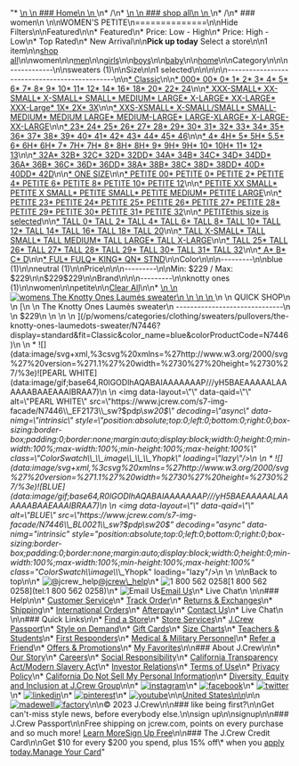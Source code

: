 "*   [\n    \n    ### Home\n    \n    ](/)\n*   /\n*   [\n    \n    ### shop all\n    \n    ](/all)\n*   /\n*   ### women\n    \n\nWOMEN'S PETITE\n==============\n\nHide Filters\n\nFeatured\n\n*   Featured\n*   Price: Low - High\n*   Price: High - Low\n*   Top Rated\n*   New Arrival\n\n**Pick up today** Select a store\n\n1 item\n\n[shop all](/all/?crawl=no)\n\nwomen\n\n[men](/all/mens?crawl=no)\n\n[girls](/all/girls?crawl=no)\n\n[boys](/all/boys?crawl=no)\n\n[baby](/all/baby?crawl=no)\n\n[home](/all/home?crawl=no)\n\nCategory\n\n\n------------\n\n[](/all/womens?sub-categories=womens-shopall-sweaters&crawl=no&size=PETITE)sweaters (1)\n\nSize\n\n1 selected[](/all/womens?crawl=no)\n\n\n\n\n----------------------------------------------\n\n[*   Classic](/all/womens?crawl=no&fit=Classic&size=PETITE)\n\n[*   000](/all/womens?crawl=no&size=000,PETITE)[*   00](/all/womens?crawl=no&size=00,PETITE)[*   0](/all/womens?crawl=no&size=0,PETITE)[*   1](/all/womens?crawl=no&size=1,PETITE)[*   2](/all/womens?crawl=no&size=2,PETITE)[*   3](/all/womens?crawl=no&size=3,PETITE)[*   4](/all/womens?crawl=no&size=4,PETITE)[*   5](/all/womens?crawl=no&size=5,PETITE)[*   6](/all/womens?crawl=no&size=6,PETITE)[*   7](/all/womens?crawl=no&size=7,PETITE)[*   8](/all/womens?crawl=no&size=8,PETITE)[*   9](/all/womens?crawl=no&size=9,PETITE)[*   10](/all/womens?crawl=no&size=10,PETITE)[*   11](/all/womens?crawl=no&size=11,PETITE)[*   12](/all/womens?crawl=no&size=12,PETITE)[*   14](/all/womens?crawl=no&size=14,PETITE)[*   16](/all/womens?crawl=no&size=16,PETITE)[*   18](/all/womens?crawl=no&size=18,PETITE)[*   20](/all/womens?crawl=no&size=20,PETITE)[*   22](/all/womens?crawl=no&size=22,PETITE)[*   24](/all/womens?crawl=no&size=24,PETITE)\n\n[*   XXX-SMALL](/all/womens?crawl=no&size=PETITE,XXX-SMALL)[*   XX-SMALL](/all/womens?crawl=no&size=PETITE,XX-SMALL)[*   X-SMALL](/all/womens?crawl=no&size=PETITE,X-SMALL)[*   SMALL](/all/womens?crawl=no&size=PETITE,SMALL)[*   MEDIUM](/all/womens?crawl=no&size=MEDIUM,PETITE)[*   LARGE](/all/womens?crawl=no&size=LARGE,PETITE)[*   X-LARGE](/all/womens?crawl=no&size=PETITE,X-LARGE)[*   XX-LARGE](/all/womens?crawl=no&size=PETITE,XX-LARGE)[*   XXX-Large](/all/womens?crawl=no&size=PETITE,XXXL)[*   1X](/all/womens?crawl=no&size=1X,PETITE)[*   2X](/all/womens?crawl=no&size=2X,PETITE)[*   3X](/all/womens?crawl=no&size=3X,PETITE)\n\n[*   XXS-XSMALL](/all/womens?crawl=no&size=PETITE,XXS-XSMALL)[*   X-SMALL/SMALL](/all/womens?crawl=no&size=PETITE,X-SMALL%2FSMALL)[*   SMALL-MEDIUM](/all/womens?crawl=no&size=PETITE,SMALL-MEDIUM)[*   MEDIUM LARGE](/all/womens?crawl=no&size=MEDIUM%20LARGE,PETITE)[*   MEDIUM-LARGE](/all/womens?crawl=no&size=MEDIUM-LARGE,PETITE)[*   LARGE-XLARGE](/all/womens?crawl=no&size=LARGE-XLARGE,PETITE)[*   X-LARGE-XX-LARGE](/all/womens?crawl=no&size=PETITE,X-LARGE-XX-LARGE)\n\n[*   23](/all/womens?crawl=no&size=23,PETITE)[*   24](/all/womens?crawl=no&size=24G,PETITE)[*   25](/all/womens?crawl=no&size=25,PETITE)[*   26](/all/womens?crawl=no&size=26,PETITE)[*   27](/all/womens?crawl=no&size=27,PETITE)[*   28](/all/womens?crawl=no&size=28,PETITE)[*   29](/all/womens?crawl=no&size=29,PETITE)[*   30](/all/womens?crawl=no&size=30,PETITE)[*   31](/all/womens?crawl=no&size=31,PETITE)[*   32](/all/womens?crawl=no&size=32,PETITE)[*   33](/all/womens?crawl=no&size=33,PETITE)[*   34](/all/womens?crawl=no&size=34,PETITE)[*   35](/all/womens?crawl=no&size=35,PETITE)[*   36](/all/womens?crawl=no&size=36,PETITE)[*   37](/all/womens?crawl=no&size=37,PETITE)[*   38](/all/womens?crawl=no&size=38,PETITE)[*   39](/all/womens?crawl=no&size=39,PETITE)[*   40](/all/womens?crawl=no&size=40,PETITE)[*   41](/all/womens?crawl=no&size=41,PETITE)[*   42](/all/womens?crawl=no&size=42,PETITE)[*   43](/all/womens?crawl=no&size=43,PETITE)[*   44](/all/womens?crawl=no&size=44,PETITE)[*   45](/all/womens?crawl=no&size=45,PETITE)[*   46](/all/womens?crawl=no&size=46,PETITE)\n\n[*   4](/all/womens?crawl=no&size=4%20MEDIUM,PETITE)[*   4H](/all/womens?crawl=no&size=4H%20MEDIUM,PETITE)[*   5](/all/womens?crawl=no&size=5%20MEDIUM,PETITE)[*   5H](/all/womens?crawl=no&size=5H%20MEDIUM,PETITE)[*   5.5](/all/womens?crawl=no&size=5.5,PETITE)[*   6](/all/womens?crawl=no&size=6%20MEDIUM,PETITE)[*   6H](/all/womens?crawl=no&size=6H,PETITE)[*   6H](/all/womens?crawl=no&size=6H%20MEDIUM,PETITE)[*   7](/all/womens?crawl=no&size=7%20MEDIUM,PETITE)[*   7H](/all/womens?crawl=no&size=7H%20MEDIUM,PETITE)[*   7H](/all/womens?crawl=no&size=7H,PETITE)[*   8](/all/womens?crawl=no&size=8%20MEDIUM,PETITE)[*   8H](/all/womens?crawl=no&size=8H%20MEDIUM,PETITE)[*   8H](/all/womens?crawl=no&size=8H,PETITE)[*   9](/all/womens?crawl=no&size=9%20MEDIUM,PETITE)[*   9H](/all/womens?crawl=no&size=9H%20MEDIUM,PETITE)[*   9H](/all/womens?crawl=no&size=9H,PETITE)[*   10](/all/womens?crawl=no&size=10%20MEDIUM,PETITE)[*   10H](/all/womens?crawl=no&size=10H%20MEDIUM,PETITE)[*   11](/all/womens?crawl=no&size=11%20MEDIUM,PETITE)[*   12](/all/womens?crawl=no&size=12%20MEDIUM,PETITE)[*   13](/all/womens?crawl=no&size=13,PETITE)\n\n[*   32A](/all/womens?crawl=no&size=32A,PETITE)[*   32B](/all/womens?crawl=no&size=32B,PETITE)[*   32C](/all/womens?crawl=no&size=32C,PETITE)[*   32D](/all/womens?crawl=no&size=32D,PETITE)[*   32DD](/all/womens?crawl=no&size=32DD,PETITE)[*   34A](/all/womens?crawl=no&size=34A,PETITE)[*   34B](/all/womens?crawl=no&size=34B,PETITE)[*   34C](/all/womens?crawl=no&size=34C,PETITE)[*   34D](/all/womens?crawl=no&size=34D,PETITE)[*   34DD](/all/womens?crawl=no&size=34DD,PETITE)[*   36A](/all/womens?crawl=no&size=36A,PETITE)[*   36B](/all/womens?crawl=no&size=36B,PETITE)[*   36C](/all/womens?crawl=no&size=36C,PETITE)[*   36D](/all/womens?crawl=no&size=36D,PETITE)[*   36DD](/all/womens?crawl=no&size=36DD,PETITE)[*   38A](/all/womens?crawl=no&size=38A,PETITE)[*   38B](/all/womens?crawl=no&size=38B,PETITE)[*   38C](/all/womens?crawl=no&size=38C,PETITE)[*   38D](/all/womens?crawl=no&size=38D,PETITE)[*   38DD](/all/womens?crawl=no&size=38DD,PETITE)[*   40D](/all/womens?crawl=no&size=40D,PETITE)[*   40DD](/all/womens?crawl=no&size=40DD,PETITE)[*   42D](/all/womens?crawl=no&size=42D,PETITE)\n\n[*   ONE SIZE](/all/womens?crawl=no&size=ONE%20SIZE,PETITE)\n\n[*   PETITE 00](/all/womens?crawl=no&size=PETITE,PETITE%2000)[*   PETITE 0](/all/womens?crawl=no&size=PETITE,PETITE%200)[*   PETITE 2](/all/womens?crawl=no&size=PETITE,PETITE%202)[*   PETITE 4](/all/womens?crawl=no&size=PETITE,PETITE%204)[*   PETITE 6](/all/womens?crawl=no&size=PETITE,PETITE%206)[*   PETITE 8](/all/womens?crawl=no&size=PETITE,PETITE%208)[*   PETITE 10](/all/womens?crawl=no&size=PETITE,PETITE%2010)[*   PETITE 12](/all/womens?crawl=no&size=PETITE,PETITE%2012)\n\n[*   PETITE XX SMALL](/all/womens?crawl=no&size=PETITE,PETITE%20XX%20SMALL)[*   PETITE X SMALL](/all/womens?crawl=no&size=PETITE,PETITE%20X%20SMALL)[*   PETITE SMALL](/all/womens?crawl=no&size=PETITE,PETITE%20SMALL)[*   PETITE MEDIUM](/all/womens?crawl=no&size=PETITE,PETITE%20MEDIUM)[*   PETITE LARGE](/all/womens?crawl=no&size=PETITE,PETITE%20LARGE)\n\n[*   PETITE 23](/all/womens?crawl=no&size=PETITE,PETITE%2023)[*   PETITE 24](/all/womens?crawl=no&size=PETITE,PETITE%2024)[*   PETITE 25](/all/womens?crawl=no&size=PETITE,PETITE%2025)[*   PETITE 26](/all/womens?crawl=no&size=PETITE,PETITE%2026)[*   PETITE 27](/all/womens?crawl=no&size=PETITE,PETITE%2027)[*   PETITE 28](/all/womens?crawl=no&size=PETITE,PETITE%2028)[*   PETITE 29](/all/womens?crawl=no&size=PETITE,PETITE%2029)[*   PETITE 30](/all/womens?crawl=no&size=PETITE,PETITE%2030)[*   PETITE 31](/all/womens?crawl=no&size=PETITE,PETITE%2031)[*   PETITE 32](/all/womens?crawl=no&size=PETITE,PETITE%2032)\n\n[*   PETITEthis size is selected](/all/womens?crawl=no)\n\n[*   TALL 0](/all/womens?crawl=no&size=PETITE,TALL%20SIZE%200)[*   TALL 2](/all/womens?crawl=no&size=PETITE,TALL%202)[*   TALL 4](/all/womens?crawl=no&size=PETITE,TALL%204)[*   TALL 6](/all/womens?crawl=no&size=PETITE,TALL%206)[*   TALL 8](/all/womens?crawl=no&size=PETITE,TALL%208)[*   TALL 10](/all/womens?crawl=no&size=PETITE,TALL%2010)[*   TALL 12](/all/womens?crawl=no&size=PETITE,TALL%2012)[*   TALL 14](/all/womens?crawl=no&size=PETITE,TALL%2014)[*   TALL 16](/all/womens?crawl=no&size=PETITE,TALL%2016)[*   TALL 18](/all/womens?crawl=no&size=PETITE,TALL%2018)[*   TALL 20](/all/womens?crawl=no&size=PETITE,TALL%2020)\n\n[*   TALL X-SMALL](/all/womens?crawl=no&size=PETITE,TALL%20X-SMALL)[*   TALL SMALL](/all/womens?crawl=no&size=PETITE,TALL%20SMALL)[*   TALL MEDIUM](/all/womens?crawl=no&size=PETITE,TALL%20MEDIUM)[*   TALL LARGE](/all/womens?crawl=no&size=PETITE,TALL%20LARGE)[*   TALL X-LARGE](/all/womens?crawl=no&size=PETITE,TALL%20X-LARGE)\n\n[*   TALL 25](/all/womens?crawl=no&size=PETITE,TALL%2025)[*   TALL 26](/all/womens?crawl=no&size=PETITE,TALL%2026)[*   TALL 27](/all/womens?crawl=no&size=PETITE,TALL%2027)[*   TALL 28](/all/womens?crawl=no&size=PETITE,TALL%2028)[*   TALL 29](/all/womens?crawl=no&size=PETITE,TALL%2029)[*   TALL 30](/all/womens?crawl=no&size=PETITE,TALL%2030)[*   TALL 31](/all/womens?crawl=no&size=PETITE,TALL%2031)[*   TALL 32](/all/womens?crawl=no&size=PETITE,TALL%2032)\n\n[*   A](/all/womens?crawl=no&size=A,PETITE)[*   B](/all/womens?crawl=no&size=B,PETITE)[*   C](/all/womens?crawl=no&size=C,PETITE)[*   D](/all/womens?crawl=no&size=D,PETITE)\n\n[*   FUL](/all/womens?crawl=no&size=FUL,PETITE)[*   FULQ](/all/womens?crawl=no&size=FULQ,PETITE)[*   KING](/all/womens?crawl=no&size=KING,PETITE)[*   QN](/all/womens?crawl=no&size=PETITE,QN)[*   STND](/all/womens?crawl=no&size=PETITE,STND)\n\nColor\n\n\n---------\n\n[](/all/womens?crawl=no&l_color=root-blue&size=PETITE)blue (1)\n\n[](/all/womens?crawl=no&l_color=root-neutral&size=PETITE)neutral (1)\n\nPrice\n\n\n---------\n\nMin: $229 / Max: $229\n\n$229$229\n\nBrand\n\n\n---------\n\n[](/all/womens?brand=KNOTTY%20ONES&crawl=no&size=PETITE)knotty ones (1)\n\nwomen[](/all/?crawl=no)\n\npetite[](/all/womens?crawl=no)\n\n[Clear All](/all/?crawl=no)\n\n*   [\n    \n    ![womens The Knotty Ones Laum&edot;s sweater](https://www.jcrew.com/s7-img-facade/N7446_BL0021_m?hei=640&crop=0,0,512,0)\n    \n    \n    \n    ](/p/womens/categories/clothing/sweaters/pullovers/the-knotty-ones-laumedots-sweater/N7446?display=standard&fit=Classic&color_name=blue&colorProductCode=N7446)\n    \n    QUICK SHOP\n    \n    [\n    \n    The Knotty Ones Laumės sweater\n    ------------------------------\n    \n    $229\n    \n    \n    \n    ](/p/womens/categories/clothing/sweaters/pullovers/the-knotty-ones-laumedots-sweater/N7446?display=standard&fit=Classic&color_name=blue&colorProductCode=N7446)\n    \n    *   ![](data:image/svg+xml,%3csvg%20xmlns=%27http://www.w3.org/2000/svg%27%20version=%271.1%27%20width=%2730%27%20height=%2730%27/%3e)![PEARL WHITE](data:image/gif;base64,R0lGODlhAQABAIAAAAAAAP///yH5BAEAAAAALAAAAAABAAEAAAIBRAA7)\n        \n        <img data-layout=\"\" data-qaid=\"\" alt=\"PEARL WHITE\" src=\"https://www.jcrew.com/s7-img-facade/N7446\\_EF2173\\_sw?$pdp\\_sw20$\" decoding=\"async\" data-nimg=\"intrinsic\" style=\"position:absolute;top:0;left:0;bottom:0;right:0;box-sizing:border-box;padding:0;border:none;margin:auto;display:block;width:0;height:0;min-width:100%;max-width:100%;min-height:100%;max-height:100%\" class=\"ColorSwatch\\_\\_image\\_\\_\\_Yhopk\" loading=\"lazy\"/>\n        \n    *   ![](data:image/svg+xml,%3csvg%20xmlns=%27http://www.w3.org/2000/svg%27%20version=%271.1%27%20width=%2730%27%20height=%2730%27/%3e)![BLUE](data:image/gif;base64,R0lGODlhAQABAIAAAAAAAP///yH5BAEAAAAALAAAAAABAAEAAAIBRAA7)\n        \n        <img data-layout=\"\" data-qaid=\"\" alt=\"BLUE\" src=\"https://www.jcrew.com/s7-img-facade/N7446\\_BL0021\\_sw?$pdp\\_sw20$\" decoding=\"async\" data-nimg=\"intrinsic\" style=\"position:absolute;top:0;left:0;bottom:0;right:0;box-sizing:border-box;padding:0;border:none;margin:auto;display:block;width:0;height:0;min-width:100%;max-width:100%;min-height:100%;max-height:100%\" class=\"ColorSwatch\\_\\_image\\_\\_\\_Yhopk\" loading=\"lazy\"/>\n        \n    \n\nBack to top\n\n*   ![@jcrew_help](/next-static/images/sidecar-modules/footer/twitter-2.svg)[@jcrew\\_help](https://twitter.com/jcrew_help)\n*   ![1 800 562 0258](/next-static/images/sidecar-modules/footer/phone-2.svg)[1 800 562 0258](tel:1 800 562 0258)\n*   ![Email Us](/next-static/images/sidecar-modules/footer/email.svg)[Email Us](mailto:help@jcrew.com)\n*   Live Chat\n    \n\n### Help\n\n*   [Customer Service](/help/customer-service)\n*   [Track Order](/help/order-status)\n*   [Returns & Exchanges](/help/returns-exchanges)\n*   [Shipping](/help/shipping-handling)\n*   [International Orders](/help/international-orders)\n*   [Afterpay](/afterpay-faq)\n*   [Contact Us](/help/contact-us)\n*   Live Chat\n    \n\n### Quick Links\n\n*   [Find a Store](https://stores.jcrew.com/search)\n*   [Store Services](/s/store-services)\n*   [J.Crew Passport](/s/rewards)\n*   [Style on Demand](/s/style-on-demand)\n*   [Gift Cards](/help/gift-card)\n*   [Size Charts](/r/size-charts)\n*   [Teachers & Students](/s/teacher-student-discount)\n*   [First Responders](/s/military-medical-first-responder-discount)\n*   [Medical & Military Personnel](/s/military-medical-first-responder-discount)\n*   [Refer a Friend](/share)\n*   [Offers & Promotions](/best-deals)\n*   [My Favorites](/favorites)\n\n### About J.Crew\n\n*   [Our Story](/s/aboutus)\n*   [Careers](https://jobs.jcrew.com)\n*   [Social Responsibility](/s/corporate-responsibility)\n*   [California Transparency Act/Modern Slavery Act](/s/CSR-california-transparency-act)\n*   [Investor Relations](https://investors.jcrew.com)\n*   [Terms of Use](/help/terms-of-use)\n*   [Privacy Policy](/help/privacy-policy)\n*   [California Do Not Sell My Personal Information](https://jcrew.clarip.com/dsr/create?brand=jcrew&type=3)\n*   [Diversity, Equity and Inclusion at J.Crew Group](/s/diversity-equity-inclusion)\n\n*   [![instagram](/next-static/images/sidecar-modules/footer/instagram-2.svg)](http://instagram.com/jcrew)\n*   [![facebook](/next-static/images/sidecar-modules/footer/facebook-2.svg)](https://www.facebook.com/jcrew)\n*   [![twitter](/next-static/images/sidecar-modules/footer/twitter-2.svg)](https://twitter.com/jcrew)\n*   [![linkedin](/next-static/images/sidecar-modules/footer/linkedin.svg)](https://www.linkedin.com/company/j-crew)\n*   [![pinterest](/next-static/images/sidecar-modules/footer/pinterest-2.svg)](http://pinterest.com/jcrew/)\n*   [![youtube](/next-static/images/sidecar-modules/footer/youtube-2.svg)](http://www.youtube.com/user/jcrewinsider)\n\n[United States\n\n](/r/context-chooser)\n\n[![madewell](/next-static/images/sidecar-modules/footer/madewell.svg)](https://www.madewell.com)[![factory](/next-static/images/sidecar-modules/navigation/jcrew-factory-logo-black.svg)](https://factory.jcrew.com)\n\n© 2023 J.Crew\n\n### like being first?\n\nGet can't-miss style news, before everybody else.\n\nsign up\n\nsignup\n\n### J.Crew Passport\n\nFree shipping on jcrew.com, points on every purchase and so much more! [Learn More](/s/rewards)[Sign Up Free](/?register=true)\n\n### The J.Crew Credit Card\n\nGet $10 for every $200 you spend, plus 15% off\\* when you [apply today.](/s/credit-card)[Manage Your Card](https://d.comenity.net/jcrew/)"